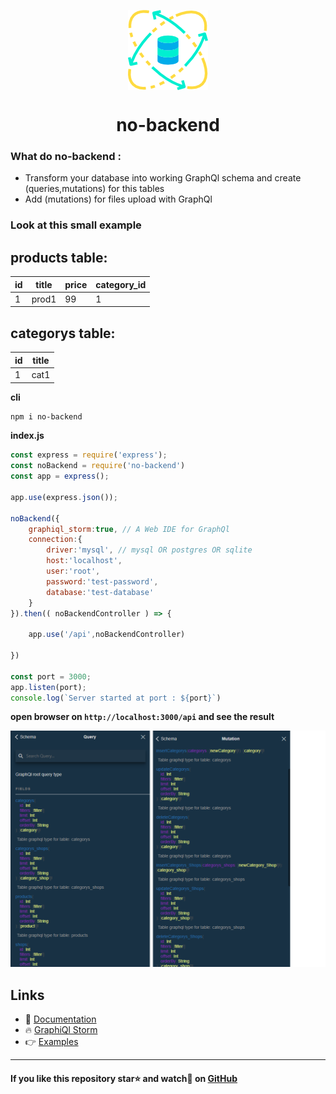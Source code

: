 <p align="center"><img align="center" style="width:128px" src="https://github.com/Gherciu/no-backend/blob/master/no-backend.png?raw=true"/></p>
<center><h1 align="center"> no-backend </h1></center>

### What do no-backend :
* Transform your database into working GraphQl schema and create (queries,mutations) for this tables
* Add (mutations) for files upload with GraphQl

### Look at this small example 

products table:
------------------------------------
| id | title | price | category_id |
-----| ------|-------|-------------|
| 1  | prod1 | 99    | 1           |

categorys table:
-------------
 id | title |
----| ------|
 1  | cat1  |
 
 
**cli**
```bash
npm i no-backend
```
**index.js**
```js
const express = require('express');
const noBackend = require('no-backend')
const app = express();

app.use(express.json());

noBackend({ 
    graphiql_storm:true, // A Web IDE for GraphQl
    connection:{
        driver:'mysql', // mysql OR postgres OR sqlite
        host:'localhost',
        user:'root',
        password:'test-password',
        database:'test-database'
    }
}).then(( noBackendController ) => {

    app.use('/api',noBackendController)

})

const port = 3000;
app.listen(port);
console.log(`Server started at port : ${port}`)
```
**open browser on ```http://localhost:3000/api``` and see the result**

![no-backend](https://github.com/Gherciu/no-backend/blob/master/no-backend-result.png?raw=true)


## Links
* 📘 [Documentation](https://github.com/Gherciu/no-backend/tree/master/docs)
* 🔥 [GraphiQl Storm](https://github.com/Gherciu/graphiql-storm)
* 👉 [Examples](https://github.com/Gherciu/no-backend/tree/master/examples)

-------------------------------------------------------------------------------------------------------

#### If you like this repository star⭐ and watch👀 on  [GitHub](https://github.com/Gherciu/no-backend)

